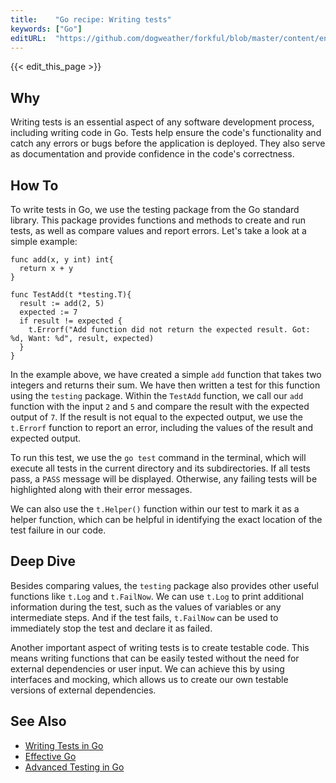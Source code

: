 ```yaml
---
title:    "Go recipe: Writing tests"
keywords: ["Go"]
editURL:  "https://github.com/dogweather/forkful/blob/master/content/en/go/writing-tests.md"
---
```


{{< edit_this_page >}}

## Why

Writing tests is an essential aspect of any software development process, including writing code in Go. Tests help ensure the code's functionality and catch any errors or bugs before the application is deployed. They also serve as documentation and provide confidence in the code's correctness.

## How To

To write tests in Go, we use the testing package from the Go standard library. This package provides functions and methods to create and run tests, as well as compare values and report errors. Let's take a look at a simple example:

```
func add(x, y int) int{
  return x + y
}

func TestAdd(t *testing.T){
  result := add(2, 5)
  expected := 7
  if result != expected {
    t.Errorf("Add function did not return the expected result. Got: %d, Want: %d", result, expected)
  }
}
```

In the example above, we have created a simple `add` function that takes two integers and returns their sum. We have then written a test for this function using the `testing` package. Within the `TestAdd` function, we call our `add` function with the input `2` and `5` and compare the result with the expected output of `7`. If the result is not equal to the expected output, we use the `t.Errorf` function to report an error, including the values of the result and expected output.

To run this test, we use the `go test` command in the terminal, which will execute all tests in the current directory and its subdirectories. If all tests pass, a `PASS` message will be displayed. Otherwise, any failing tests will be highlighted along with their error messages. 

We can also use the `t.Helper()` function within our test to mark it as a helper function, which can be helpful in identifying the exact location of the test failure in our code.

## Deep Dive

Besides comparing values, the `testing` package also provides other useful functions like `t.Log` and `t.FailNow`. We can use `t.Log` to print additional information during the test, such as the values of variables or any intermediate steps. And if the test fails, `t.FailNow` can be used to immediately stop the test and declare it as failed.

Another important aspect of writing tests is to create testable code. This means writing functions that can be easily tested without the need for external dependencies or user input. We can achieve this by using interfaces and mocking, which allows us to create our own testable versions of external dependencies.

## See Also

- [Writing Tests in Go](https://blog.alexellis.io/golang-writing-unit-tests/)
- [Effective Go](https://golang.org/doc/effective_go.html#testing)
- [Advanced Testing in Go](https://dev.to/quii/learn-go-by-writing-tests--m63)